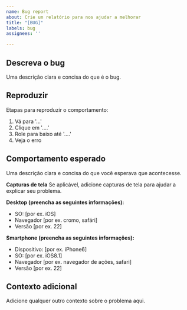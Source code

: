 ```yaml
---
name: Bug report
about: Crie um relatório para nos ajudar a melhorar
title: "[BUG]"
labels: bug
assignees: ''

---
```


## **Descreva o bug**
Uma descrição clara e concisa do que é o bug.

## **Reproduzir**
Etapas para reproduzir o comportamento:
1. Vá para '...'
2. Clique em '....'
3. Role para baixo até '....'
4. Veja o erro

## **Comportamento esperado**
Uma descrição clara e concisa do que você esperava que acontecesse.

**Capturas de tela**
Se aplicável, adicione capturas de tela para ajudar a explicar seu problema.

**Desktop (preencha as seguintes informações):**
  - SO: [por ex. iOS]
  - Navegador [por ex. cromo, safári]
  - Versão [por ex. 22]

**Smartphone (preencha as seguintes informações):**
  - Dispositivo: [por ex. iPhone6]
  - SO: [por ex. iOS8.1]
  - Navegador [por ex. navegador de ações, safari]
  - Versão [por ex. 22]

## **Contexto adicional**
Adicione qualquer outro contexto sobre o problema aqui.